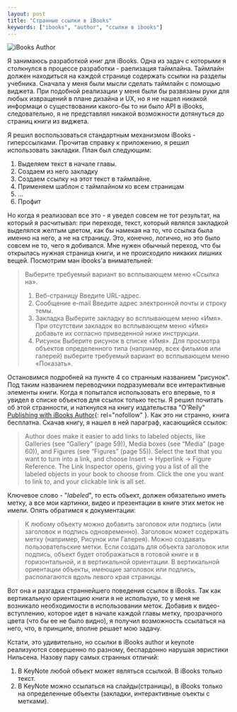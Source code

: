 ```yaml
---
layout: post
title: "Странные ссылки в iBooks"
keywords: ["ibooks", "author", "ссылки в ibooks"]
---
```


<img class="img-center" src="http://31808.selcdn.ru/it-prm/pics/hero_ibooks_author.png" alt="iBooks Author"> 
 
Я занимаюсь разработкой книг для iBooks. Одна из задач с которыми я столкнулся в процессе разработки - раелизация таймлайна. Таймлайн должен находиться на каждой странице содержать ссылки на разделы учебника. Сначала у меня были мысли сделать таймлайн с помощью виджета. При подобной реализации у меня были бы развязаны руки для любых извращений в плане дизайна и UX, но я не нашел никакой информаци о существовании какого-бы то ни было API в iBooks, следовательно, я не представлял никакой возможности дотянуться до страниц книги из виджета.   

Я решил воспользоваться стандартным механизмом iBooks - гиперссылками. Прочитав справку к приложению, я решил использовать закладки. План был следующим:

1.	Выделяем текст в начале главы. 
2.	Создаем из него закладку
3.	Создаем ссылку на этот текст в таймлайне. 
4.	Применяем шаблон с таймлайном ко всем страницам
5. ...
6.	Профит
	
Но когда я реализовал все это - я уведел совсем не тот результат, на который я
расчитывал: при переходе, текст, который являлся закладкой выделялся желтым
цветом, как бы намекая на то, что ссылка была именно на него, а не на страницу.
Это, конечно, логично, но это было совсем не то, чего я добивался. Мне нужен
обычный переход, что бы открылась нужная страница книги, и не происходило
никаких лишних вещей. Посмотрим ман ibooks'а внимательней:

>Выберите требуемый вариант во всплывающем меню «Ссылка на».
> 1. Веб-страницу Введите URL-адрес.  
> 2. Сообщение e-mail Введите адрес электронной почты и строку темы.  
> 3. Закладка Выберите закладку во всплывающем меню «Имя».  При отсутствии закладок во всплывающем меню «Имя» добавьте их согласно приведенной ниже инструкции.  
> 4. Рисунок Выберите рисунок в списке «Имя». Для просмотра объектов определенного типа (например, всех фильмов или галерей) выберите требуемый вариант во всплывающем меню «Показать».  

Остановимся подробней на пункте 4 со странным названием "рисунок". Под таким
названием переводчики подразумевали все интерактивные элементы книги. Когда я
попытался использовать его впервые, то я увидел в списке объектов для ссылок
только тесты. Я решил почитать об этой странности, и наткнулся на книгу
издательства "O'Reily" [Publishing with iBooks Author](http://shop.oreilly.com/product/0636920025597.do){: rel="nofollow" }. 
Как это ни странно, книга бесплатна. Скачав книгу, я нашел в ней параграф,
касающийся ссылок:

> Author does make it easier to add links to labeled objects, like Galleries (see “Gallery” (page 59)), Media boxes
> (see “Media” (page 60)), and Figures (see “Figures” (page 55)). Select the text that you want to turn into a link, and 
> choose Insert → Hyperlink → Figure Reference. The Link Inspector opens, giving you a list of all the labeled objects 
> in your book to choose from. Click the one you want to link to, and your clickable link is all set.

Ключевое слово - "*labeled*", то есть объект, должен обязательно иметь метку,
а все мои картинки, видео и презентации в книге этих меток не имели. Опять
обратимся к документации:

> К любому объекту можно добавить заголовок или подпись (или заголовок и
подпись одновременно). Заголовок может содержать метку (например, Рисунок или
Галерея). Можно создавать пользовательские метки. Если создать для объекта
заголовок или подпись, объект будет отображаться в готовой книге и
в горизонтальной,  и в вертикальной ориентации. В вертикальной ориентации
объекты, имеющие заголовок или подпись, располагаются  вдоль левого края
страницы.

Вот она и разгадка страннейшего поведения ссылок в iBooks. Так как
вертикальную ориентацию книги я не использую, то у меня не возникало
необходимости в использовании меток. Добавив к видео-вступлению, которое
идет в начале каждой главы метку, прозрачного цвета (что бы ее не было видно),
я получил возможность ссылаться на него, что, в принципе, вполне решает мою
задачу. 

Кстати, это удивительно, но ссылки в iBooks author и keynote реализуются
совершенно по разному, беспардонно нарушая эвристики Нильсена. Назову пару
самых странных отличий:

1. В KeyNote любой объект может являться ссылкой. В iBooks только текст.
2. В KeyNote можно ссылаться на слайды(страницы), в iBooks только на определенные объекты (закладки, интерактивные оъекты с метками).